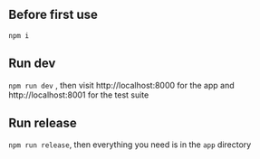 ## Before first use

```npm i```

## Run dev

```npm run dev```
, 
then visit http://localhost:8000 for the app and http://localhost:8001 for the test suite

## Run release
```npm run release```, then everything you need is in the ```app``` directory
